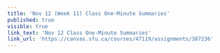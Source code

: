 ```yaml
---
title: 'Nov 12 (Week 11) Class One-Minute Summaries'
published: true
visible: true
link_text: 'Nov 12 Class One-Minute Summaries'
link_url: 'https://canvas.sfu.ca/courses/47119/assignments/387236'
---
```

